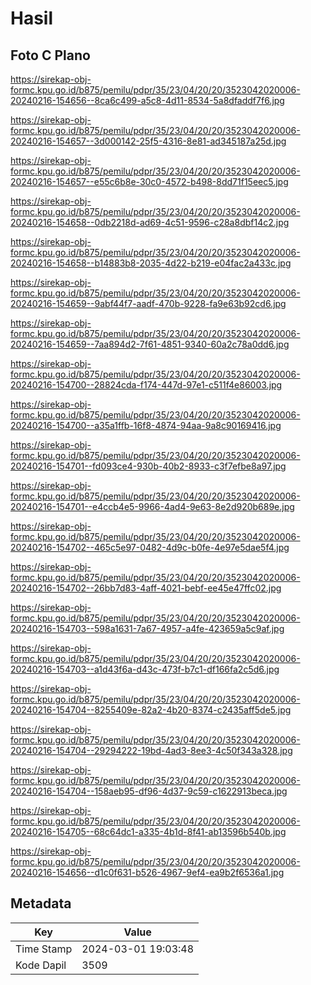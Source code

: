 # Hasil

## Foto C Plano

https://sirekap-obj-formc.kpu.go.id/b875/pemilu/pdpr/35/23/04/20/20/3523042020006-20240216-154656--8ca6c499-a5c8-4d11-8534-5a8dfaddf7f6.jpg

https://sirekap-obj-formc.kpu.go.id/b875/pemilu/pdpr/35/23/04/20/20/3523042020006-20240216-154657--3d000142-25f5-4316-8e81-ad345187a25d.jpg

https://sirekap-obj-formc.kpu.go.id/b875/pemilu/pdpr/35/23/04/20/20/3523042020006-20240216-154657--e55c6b8e-30c0-4572-b498-8dd71f15eec5.jpg

https://sirekap-obj-formc.kpu.go.id/b875/pemilu/pdpr/35/23/04/20/20/3523042020006-20240216-154658--0db2218d-ad69-4c51-9596-c28a8dbf14c2.jpg

https://sirekap-obj-formc.kpu.go.id/b875/pemilu/pdpr/35/23/04/20/20/3523042020006-20240216-154658--b14883b8-2035-4d22-b219-e04fac2a433c.jpg

https://sirekap-obj-formc.kpu.go.id/b875/pemilu/pdpr/35/23/04/20/20/3523042020006-20240216-154659--9abf44f7-aadf-470b-9228-fa9e63b92cd6.jpg

https://sirekap-obj-formc.kpu.go.id/b875/pemilu/pdpr/35/23/04/20/20/3523042020006-20240216-154659--7aa894d2-7f61-4851-9340-60a2c78a0dd6.jpg

https://sirekap-obj-formc.kpu.go.id/b875/pemilu/pdpr/35/23/04/20/20/3523042020006-20240216-154700--28824cda-f174-447d-97e1-c511f4e86003.jpg

https://sirekap-obj-formc.kpu.go.id/b875/pemilu/pdpr/35/23/04/20/20/3523042020006-20240216-154700--a35a1ffb-16f8-4874-94aa-9a8c90169416.jpg

https://sirekap-obj-formc.kpu.go.id/b875/pemilu/pdpr/35/23/04/20/20/3523042020006-20240216-154701--fd093ce4-930b-40b2-8933-c3f7efbe8a97.jpg

https://sirekap-obj-formc.kpu.go.id/b875/pemilu/pdpr/35/23/04/20/20/3523042020006-20240216-154701--e4ccb4e5-9966-4ad4-9e63-8e2d920b689e.jpg

https://sirekap-obj-formc.kpu.go.id/b875/pemilu/pdpr/35/23/04/20/20/3523042020006-20240216-154702--465c5e97-0482-4d9c-b0fe-4e97e5dae5f4.jpg

https://sirekap-obj-formc.kpu.go.id/b875/pemilu/pdpr/35/23/04/20/20/3523042020006-20240216-154702--26bb7d83-4aff-4021-bebf-ee45e47ffc02.jpg

https://sirekap-obj-formc.kpu.go.id/b875/pemilu/pdpr/35/23/04/20/20/3523042020006-20240216-154703--598a1631-7a67-4957-a4fe-423659a5c9af.jpg

https://sirekap-obj-formc.kpu.go.id/b875/pemilu/pdpr/35/23/04/20/20/3523042020006-20240216-154703--a1d43f6a-d43c-473f-b7c1-df166fa2c5d6.jpg

https://sirekap-obj-formc.kpu.go.id/b875/pemilu/pdpr/35/23/04/20/20/3523042020006-20240216-154704--8255409e-82a2-4b20-8374-c2435aff5de5.jpg

https://sirekap-obj-formc.kpu.go.id/b875/pemilu/pdpr/35/23/04/20/20/3523042020006-20240216-154704--29294222-19bd-4ad3-8ee3-4c50f343a328.jpg

https://sirekap-obj-formc.kpu.go.id/b875/pemilu/pdpr/35/23/04/20/20/3523042020006-20240216-154704--158aeb95-df96-4d37-9c59-c1622913beca.jpg

https://sirekap-obj-formc.kpu.go.id/b875/pemilu/pdpr/35/23/04/20/20/3523042020006-20240216-154705--68c64dc1-a335-4b1d-8f41-ab13596b540b.jpg

https://sirekap-obj-formc.kpu.go.id/b875/pemilu/pdpr/35/23/04/20/20/3523042020006-20240216-154656--d1c0f631-b526-4967-9ef4-ea9b2f6536a1.jpg


## Metadata

| Key        | Value               |
| ---------- | ------------------- |
| Time Stamp | 2024-03-01 19:03:48 |
| Kode Dapil | 3509                |



